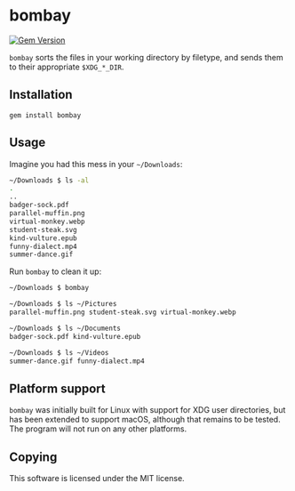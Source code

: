 # bombay

[![Gem Version](https://badge.fury.io/rb/bombay.svg)](https://badge.fury.io/rb/bombay)

`bombay` sorts the files in your working directory by filetype, and
sends them to their appropriate `$XDG_*_DIR`.

## Installation

```
gem install bombay
```

## Usage

Imagine you had this mess in your `~/Downloads`:

```bash
~/Downloads $ ls -al
.
..
badger-sock.pdf
parallel-muffin.png
virtual-monkey.webp
student-steak.svg
kind-vulture.epub
funny-dialect.mp4
summer-dance.gif
```

Run `bombay` to clean it up:

```bash
~/Downloads $ bombay

~/Downloads $ ls ~/Pictures
parallel-muffin.png student-steak.svg virtual-monkey.webp

~/Downloads $ ls ~/Documents
badger-sock.pdf kind-vulture.epub

~/Downloads $ ls ~/Videos
summer-dance.gif funny-dialect.mp4
```

## Platform support

`bombay` was initially built for Linux with support for XDG user
directories, but has been extended to support macOS, although that remains to
be tested. The program will not run on any other platforms.

## Copying

This software is licensed under the MIT license.
